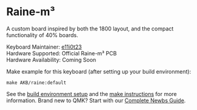 # Raine-m³

A custom board inspired by both the 1800 layout, and the compact functionality of 40% boards.

Keyboard Maintainer: [e11i0t23](https://github.com/e11i0t23)  
Hardware Supported: Official Raine-m³ PCB   
Hardware Availability: Coming Soon

Make example for this keyboard (after setting up your build environment):

    make AKB/raine:default

See the [build environment setup](https://docs.qmk.fm/#/getting_started_build_tools) and the [make instructions](https://docs.qmk.fm/#/getting_started_make_guide) for more information. Brand new to QMK? Start with our [Complete Newbs Guide](https://docs.qmk.fm/#/newbs).

